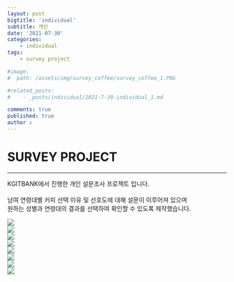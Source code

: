 ```yaml
---
layout: post
bigtitle: 'individual'
subtitle: 개인
date: '2021-07-30'
categories:
    - individual
tags:
    - survey project

#image:
#  path: /assets/img/survey_coffee/survey_coffee_1.PNG

#related_posts:
#    - _posts/individual/2021-7-30-individual_1.md

comments: true
published: true
author :
---
```



# SURVEY PROJECT
---



KGITBANK에서 진행한 개인 설문조사 프로젝트 입니다.<br><br>
남여 연령대별 커피 선택 이유 및 선호도에 대해 설문이 이루어져 있으며 <br>
원하는 성별과 연령대의 결과를 선택하여 확인할 수 있도록 제작했습니다.




<div class="main_center">
<div><img src= "/assets/img/survey_coffee/survey_coffee_1.PNG" style="width: auto; heig
ht: 500px;"></div>
<div><img src="/assets/img/survey_coffee/survey_coffee_2.PNG" style="width: auto; heigh
t: 500px;"></div>
<div><img src= "/assets/img/survey_coffee/survey_coffee_3.PNG" style="width: auto; heig
ht: 500px;"></div>
<div><img src= "/assets/img/survey_coffee/survey_coffee_4.PNG" style="width: auto; heig
ht: 500px;"></div>
<div><img src= "/assets/img/survey_coffee/survey_coffee_5.PNG" style="width: auto; heig
ht: 500px;"></div>
<div><img src= "/assets/img/survey_coffee/survey_coffee_6.PNG" style="width: auto; heig
ht: 500px;"></div>
<div><img src= "/assets/img/survey_coffee/survey_coffee_7.PNG" style="width: auto; heig
ht: 500px;"></div>
<div><img src= "/assets/img/survey_coffee/survey_coffee_8.PNG" style="width: auto; heig
ht: 500px;"></div>
</div>
<script>
    $(document).ready(function() {
        $('.main_center').slick({
        autoplay : true, /*자동으로 슬라이딩됨*/
        dots : true, /* 하단 점 버튼 */
        speed : 300 /* 이미지가 슬라이딩시 걸리는 시간 */,
        infinite : true,
        autoplaySpeed : 30000 /* 이미지가 다른 이미지로 넘어 갈때의 텀 */,
        arrows : true,
        slidesToShow : 1,
        slidesToScroll : 1,
        touchMove : true, /* 마우스 클릭으로 끌어서 슬라이딩 가능여부 */
        nextArrows : true, /* 넥스트버튼 */
        prevArrows : true,
        arrow : true, /*false 면 좌우 버튼 없음, true 면 좌우 버튼 보임*/
        fade : false
        });
    });
</script